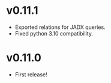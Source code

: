 # v0.11.1

- Exported relations for JADX queries.
- Fixed python 3.10 compatibility.

# v0.11.0

- First release!
